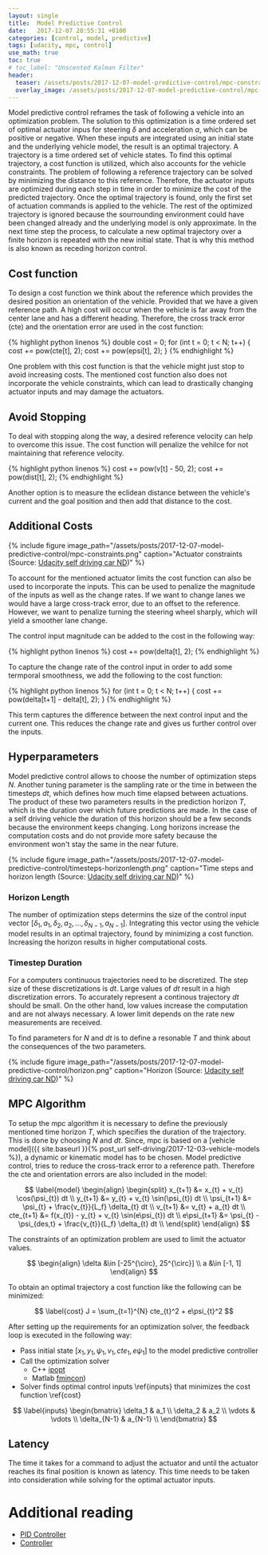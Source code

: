 ```yaml
---
layout: single
title:  Model Predictive Control
date:   2017-12-07 20:55:31 +0100
categories: [control, model, predictive]
tags: [udacity, mpc, control]
use_math: true
toc: true
# toc_label: "Unscented Kalman Filter"
header:
  teaser: /assets/posts/2017-12-07-model-predictive-control/mpc-constraints.png
  overlay_image: /assets/posts/2017-12-07-model-predictive-control/mpc-constraints.png
---
```



Model predictive control reframes the task of following a vehicle into an optimization problem.
The solution to this optimization is a time ordered set of optimal actuator inpus for steering $\delta$ and acceleration $a$,
which can be positive or negative. When these inputs are integrated using an initial state and the underlying vehicle model,
the result is an optimal trajectory. A trajectory is a time ordered set of vehicle states.
To find this optimal trajectory, a cost function is utilized, which also accounts for the vehicle constraints.
The problem of following a reference trajectory can be solved by minimizing the distance to this reference.
Therefore, the actuator inputs are optimized during each step in time in order to minimize the cost of the predicted trajectory.
Once the optimal trajectory is found, only the first set of actuation commands is applied to the vehicle. The rest of the
optimized trajectory is ignored because the sourrounding environment could have been changed already and the underlying model is only approximate.
In the next time step the process, to calculate a new optimal trajectory over a finite horizon is repeated with the new initial state.
That is why this method is also known as receding horizon control.


## Cost function

To design a cost function we think about the reference which provides the desired position an orientation of the vehicle.
Provided that we have a given reference path.
A high cost will occur when the vehicle is far away from the center lane and has a different heading.
Therefore, the cross track error (cte) and the orientation error are used in the cost function:

{% highlight python linenos %}
double cost = 0;
for (int t = 0; t < N; t++) {
    cost += pow(cte[t], 2);
    cost += pow(epsi[t], 2);
}
{% endhighlight %}

One problem with this cost function is that the vehicle might just stop to avoid increasing costs.
The mentioned cost function also does not incorporate the vehicle constraints, which can lead to drastically
changing actuator inputs and may damage the actuators.

## Avoid Stopping

To deal with stopping along the way, a desired reference velocity can help to overcome this issue.
The cost function will penalize the vehilce for not maintaining that reference velocity.

{% highlight python linenos %}
cost += pow(v[t] - 50, 2);
cost += pow(dist[t], 2);
{% endhighlight %}

Another option is to measure the eclidean distance between the vehicle's current and the goal position and then add that distance to the cost.

## Additional Costs


{% include figure image_path="/assets/posts/2017-12-07-model-predictive-control/mpc-constraints.png" caption="Actuator constraints (Source: [Udacity self driving car ND](https://classroom.udacity.com/nanodegrees/nd013/parts/40f38239-66b6-46ec-ae68-03afd8a601c8/modules/f1820894-8322-4bb3-81aa-b26b3c6dcbaf/lessons/338b458f-7ebf-449c-9ad1-611eb933b076/concepts/5df9cd1c-b111-48e5-857c-7547f82dac0c))" %}

To account for the mentioned actuator limits the cost function can also be used to incorporate the inputs.
This can be used to penalize the magnitude of the inputs as well as the change rates.
If we want to change lanes we would have a large cross-track error, due to an offset to the reference.
However, we want to penalize turning the steering wheel sharply, which will yield a smoother lane change.

The control input magnitude can be added to the cost in the following way:

{% highlight python linenos %}
cost += pow(delta[t], 2);
{% endhighlight %}

To capture the change rate of the control input in order to add some termporal smoothness, we add the following to the cost function:

{% highlight python linenos %}
for (int t = 0; t < N; t++) {
    cost += pow(delta[t+1] - delta[t], 2);
}
{% endhighlight %}

This term captures the difference between the next control input and the current one. This reduces the change rate and gives us further control over the inputs.


## Hyperparameters

Model predictive control allows to choose the number of optimization steps $N$.
Another tuning parameter is the sampling rate or the time in between the timesteps $dt$, which defines how much time elapsed between actuations.
The product of these two parameters results in the prediction horizon $T$, which is the duration over which future predictions are made.
In the case of a self driving vehicle the duration of this horizon should be a few seconds because the environment keeps changing.
Long horizons increase the computation costs and do not provide more safety because the environment won't stay the same in the near future.

{% include figure image_path="/assets/posts/2017-12-07-model-predictive-control/timesteps-horizonlength.png" caption="Time steps and horizon length (Source: [Udacity self driving car ND](https://classroom.udacity.com/nanodegrees/nd013/parts/40f38239-66b6-46ec-ae68-03afd8a601c8/modules/f1820894-8322-4bb3-81aa-b26b3c6dcbaf/lessons/338b458f-7ebf-449c-9ad1-611eb933b076/concepts/00154b2e-bc08-4d00-b47e-c4209e3bbdc7))" %}

### Horizon Length

The number of optimization steps determins the size of the control input vector $[\delta_1, a_1, \delta_2, a_2, \dots, \delta_{N-1}, a_{N-1}]$. Integrating this vector using the vehicle model results in an optimal trajectory, found by minimizing a cost function. Increasing the horizon results in higher computational costs.

### Timestep Duration

For a computers continuous trajectories need to be discretized. The step size of these discretizations is $dt$.
Large values of $dt$ result in a high discretization errors. To accurately represent a continous trajectory $dt$ should be small.
On the other hand, low values increase the computation and are not always necessary. A lower limit depends on the rate new measurements are received.

To find parameters for $N$ and $dt$ is to define a resonable $T$ and think about the consequences of the two parameters.

{% include figure image_path="/assets/posts/2017-12-07-model-predictive-control/horizon.png" caption="Horizon (Source: [Udacity self driving car ND](https://classroom.udacity.com/nanodegrees/nd013/parts/40f38239-66b6-46ec-ae68-03afd8a601c8/modules/f1820894-8322-4bb3-81aa-b26b3c6dcbaf/lessons/338b458f-7ebf-449c-9ad1-611eb933b076/concepts/d26b8460-653f-4479-bc24-68bb62c146ba))" %}


## MPC Algorithm

To setup the mpc algorithm it is necessary to define the previously mentioned time horizon $T$, which specifies the duration of the trajectory.
This is done by choosing $N$ and $dt$.
Since, mpc is based on a [vehicle model]({{ site.baseurl }}{% post_url self-driving/2017-12-03-vehicle-models %}), a dynamic or kinematic model has to be chosen.
Model predictive control, tries to reduce the cross-track error to a reference path. Therefore the cte and orientation errors are also included in the model:

$$
\label{model}
\begin{align}
\begin{split}
x_{t+1} &= x_{t} + v_{t} \cos(\psi_{t}) dt \\
y_{t+1} &= y_{t} + v_{t} \sin(\psi_{t}) dt \\
\psi_{t+1} &= \psi_{t} + \frac{v_{t}}{L_f} \delta_{t} dt \\
v_{t+1} &= v_{t} + a_{t} dt \\
cte_{t+1} &= f(x_{t}) - y_{t} + v_{t} \sin(e\psi_{t}) dt \\
e\psi_{t+1} &= \psi_{t} - \psi_{des,t} + \frac{v_{t}}{L_f} \delta_{t} dt \\
\end{split}
\end{align}
$$

The constraints of an optimization problem are used to limit the actuator values.

$$
\begin{align}
\delta &\in [-25^{\circ}, 25^{\circ}] \\
a &\in [-1, 1]
\end{align}
$$

To obtain an optimal trajectory a cost function like the following can be minimized:

$$
\label{cost}
J = \sum_{t=1}^{N} cte_{t}^2 + e\psi_{t}^2
$$

After setting up the requirements for an optimization solver, the feedback loop is executed in the following way:

- Pass initial state $[x_1, y_1, \psi_1, v_1, cte_1, e\psi_1]$ to the model predictive controller
- Call the optimization solver
  - C++ [ipopt](https://projects.coin-or.org/Ipopt)
  - Matlab [fmincon](https://de.mathworks.com/help/optim/ug/fmincon.html))
- Solver finds optimal control inputs \ref{inputs} that minimizes the cost function \ref{cost}

$$
\label{inputs}
\begin{bmatrix}
\delta_1 & a_1 \\
\delta_2 & a_2 \\
\vdots & \vdots \\
\delta_{N-1} & a_{N-1} \\
\end{bmatrix}
$$

## Latency

The time it takes for a command to adjust the actuator and until the actuator reaches its final position is known as latency.
This time needs to be taken into consideration while solving for the optimal actuator inputs.

# Additional reading

- [PID Controller](https://en.wikipedia.org/wiki/PID_controller)
- [Controller](https://de.wikipedia.org/wiki/Regler)
